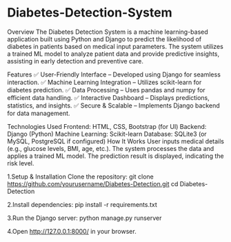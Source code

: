 # Diabetes-Detection-System
Overview
The Diabetes Detection System is a machine learning-based application built using Python and Django to predict the likelihood of diabetes in patients based on medical input parameters. The system utilizes a trained ML model to analyze patient data and provide predictive insights, assisting in early detection and preventive care.

Features
✅ User-Friendly Interface – Developed using Django for seamless interaction.
✅ Machine Learning Integration – Utilizes scikit-learn for diabetes prediction.
✅ Data Processing – Uses pandas and numpy for efficient data handling.
✅ Interactive Dashboard – Displays predictions, statistics, and insights.
✅ Secure & Scalable – Implements Django backend for data management.

Technologies Used
Frontend: HTML, CSS, Bootstrap (for UI)
Backend: Django (Python)
Machine Learning: Scikit-learn
Database: SQLite3 (or MySQL, PostgreSQL if configured)
How It Works
User inputs medical details (e.g., glucose levels, BMI, age, etc.).
The system processes the data and applies a trained ML model.
The prediction result is displayed, indicating the risk level.

1.Setup & Installation
Clone the repository:
git clone https://github.com/yourusername/Diabetes-Detection.git
cd Diabetes-Detection

2.Install dependencies:
pip install -r requirements.txt

3.Run the Django server:
python manage.py runserver

4.Open http://127.0.0.1:8000/ in your browser.

